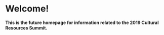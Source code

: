 # Welcome!

**This is the future homepage for information related to the 2019 Cultural Resources Summit.**



